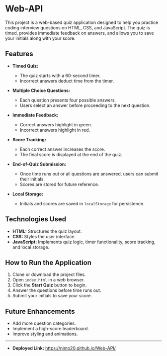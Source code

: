 # Web-API

This project is a web-based quiz application designed to help you practice coding interview questions on HTML, CSS, and JavaScript. The quiz is timed, provides immediate feedback on answers, and allows you to save your initials along with your score.

## Features

- **Timed Quiz:**  
  - The quiz starts with a 60-second timer.
  - Incorrect answers deduct time from the timer.

- **Multiple Choice Questions:**  
  - Each question presents four possible answers.
  - Users select an answer before proceeding to the next question.

- **Immediate Feedback:**  
  - Correct answers highlight in green.
  - Incorrect answers highlight in red.

- **Score Tracking:**  
  - Each correct answer increases the score.
  - The final score is displayed at the end of the quiz.

- **End-of-Quiz Submission:**  
  - Once time runs out or all questions are answered, users can submit their initials.
  - Scores are stored for future reference.

- **Local Storage:**  
  - Initials and scores are saved in `localStorage` for persistence.

## Technologies Used

- **HTML:** Structures the quiz layout.
- **CSS:** Styles the user interface.
- **JavaScript:** Implements quiz logic, timer functionality, score tracking, and local storage.

## How to Run the Application

1. Clone or download the project files.
2. Open `index.html` in a web browser.
3. Click the **Start Quiz** button to begin.
4. Answer the questions before time runs out.
5. Submit your initials to save your score.

## Future Enhancements

- Add more question categories.
- Implement a high-score leaderboard.
- Improve styling and animations.

---

- **Deployed Link:**  https://nimo20.github.io/Web-API/
